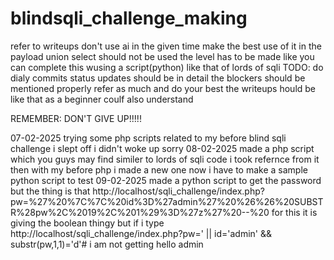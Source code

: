 # blindsqli_challenge_making

refer to writeups 
don't use ai
in the given time make the best use of it
in the payload union select should not be used 
the level has to be made like you can complete this wusing a script(python) like that of lords of sqli
TODO:
do dialy commits
status updates should be in detail the blockers should be mentioned properly
refer as much and do your best
the writeups hould be like that as a beginner coulf also understand

REMEMBER:   DON'T GIVE UP!!!!!



07-02-2025
trying some php scripts related to my before blind sqli challenge 
i slept off i didn't woke up sorry
08-02-2025
made a php script which you guys may find similer to lords of sqli code
i took refernce from it then with my before php i made a new one
now i have to make a sample python script to test 
09-02-2025
made a python script to get the password
but the thing is that http://localhost/sqli_challenge/index.php?pw=%27%20%7C%7C%20id%3D%27admin%27%20%26%26%20SUBSTR%28pw%2C%2019%2C%201%29%3D%27z%27%20--%20
for this it is giving the boolean thingy but if i type
http://localhost/sqli_challenge/index.php?pw=' || id='admin' && substr(pw,1,1)='d'#
i am not getting hello admin
